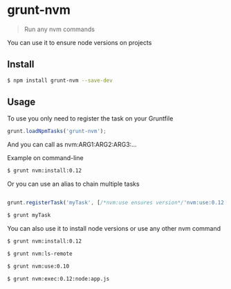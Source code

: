 # grunt-nvm

> Run any nvm commands

You can use it to ensure node versions on projects

## Install

```sh
$ npm install grunt-nvm --save-dev
```

## Usage

To use you only need to register the task on your Gruntfile

```js
grunt.loadNpmTasks('grunt-nvm');

```

And you can call as nvm:ARG1:ARG2:ARG3:...


Example on command-line 

```sh
$ grunt nvm:install:0.12
```

Or you can use an alias to chain multiple tasks

```js

grunt.registerTask('myTask', [/*nvm:use ensures version*/'nvm:use:0.12' /*,some other tasks*/]);

```

```sh
$ grunt myTask
```

You can also use it to install node versions or use any other nvm command


```sh
$ grunt nvm:install:0.12
```

```sh
$ grunt nvm:ls-remote
```

```sh
$ grunt nvm:use:0.10
```

```sh
$ grunt nvm:exec:0.12:node:app.js
```
